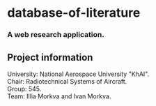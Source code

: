# database-of-literature

### A web research application.

## Project information

University: National Aerospace University "KhAI".<br>
Chair: Radiotechnical Systems of Aircraft.<br>
Group: 545.<br>
Team: Illia Morkva and Ivan Morkva.
